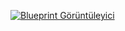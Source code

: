 [![Blueprint Görüntüleyici](https://img.shields.io/badge/UE4-BlueprintViewer-blue?style=for-the-badge&logo=unrealengine)](https://petrax21.github.io/UEBlueprint/)
